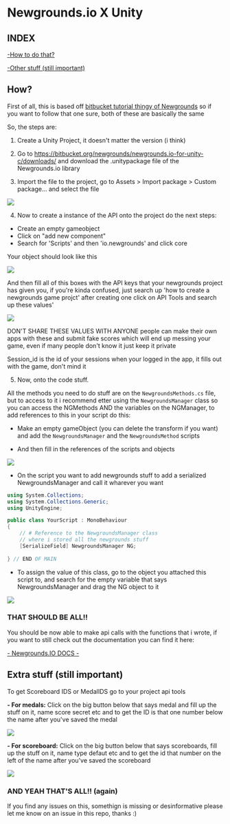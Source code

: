 # Newgrounds.io X Unity

## INDEX
[-How to do that?](#how)

[-Other stuff (still important)](#extra-stuff-still-important)

## How?

First of all, this is based off [bitbucket tutorial thingy of Newgrounds](https://bitbucket.org/newgrounds/newgrounds.io-for-unity-c/src/master/) so if you want to follow that one sure, both of these are basically the same

So, the steps are:

1. Create a Unity Project, it doesn't matter the version (i think)

2. Go to https://bitbucket.org/newgrounds/newgrounds.io-for-unity-c/downloads/ and download the .unitypackage file of the Newgrounds.io library

3. Import the file to the project, go to Assets > Import package > Custom package... and select the file

<img src = "https://media.discordapp.net/attachments/911301579938873406/960316491843112961/unknown.png">

4. Now to create a instance of the API onto the project do the next steps:

- Create an empty gameobject
- Click on "add new component"
- Search for 'Scripts' and then 'io.newgrounds' and click core

Your object should look like this 

<img src = "https://media.discordapp.net/attachments/911301579938873406/960317525730660362/unknown.png">

And then fill all of this boxes with the API keys that your newgrounds project has given you, if you're kinda confused, just search up 'how to create a newgrounds game projct' after creating one click on API Tools and search up these values' 

<img src = "https://media.discordapp.net/attachments/911301579938873406/960318956810403900/whreh.png">

DON'T SHARE THESE VALUES WITH ANYONE people can make their own apps with these and submit fake scores which will end up messing your game, even if many people don't know it just keep it private 

Session_id is the id of your sessions when your logged in the app, it fills out with the game, don't mind it 

5. Now, onto the code stuff.

All the methods you need to do stuff are on the `NewgroundsMethods.cs` file, but to access to it i recommend etter using the `NewgroundsManager` class so you can access the NGMethods AND the variables on the NGManager, to add references to this in your script do this:

- Make an empty gameObject (you can delete the transform if you want) and add the `NewgroundsManager` and the `NewgroundsMethod` scripts

- And then fill in the references of the scripts and objects

<img src = "https://media.discordapp.net/attachments/911301579938873406/960323638026981396/unknown.png">

- On the script you want to add newgrounds stuff to add a serialized NewgroundsManager and call it wharever you want

```cs
using System.Collections;
using System.Collections.Generic;
using UnityEngine;

public class YourScript : MonoBehaviour
{
	// # Reference to the NewgroundsManager class
	// where i stored all the newgrounds stuff
	[SerializeField] NewgroundsManager NG;
	
} // END OF MAIN
```

- To assign the value of this class, go to the object you attached this script to, and search for the empty variable that says NewgroundsManager and drag the NG object to it

<img src = "https://media.discordapp.net/attachments/911301579938873406/960324163371950190/unknown.png">

### THAT SHOULD BE ALL!!
You should be now able to make api calls with the functions that i wrote, if you want to still check out the documentation you can find it here:

[- Newgrounds.IO DOCS -](http://www.newgrounds.io/help/)

## Extra stuff (still important)
To get Scoreboard IDS or MedalIDS go to your project api tools

**- For medals:**
Click on the big button below that says medal and fill up the stuff on it, name score secret etc and to get the ID is that one number below the name after you've saved the medal

<img src = "https://media.discordapp.net/attachments/911301579938873406/960329972986298448/unknown.png">

<br>

**- For scoreboard:**
Click on the big button below that says scoreboards, fill up the stuff on it, name type defaut etc and to get the id that number on the left of the name after you've saved the scoreboard

<img src = "https://media.discordapp.net/attachments/911301579938873406/960330199784894504/unknown.png?width=960&height=112"> 

### AND YEAH THAT'S ALL!! (again)
If you find any issues on this, somethign is missing or desinformative please let me know on an issue in this repo, thanks :)
